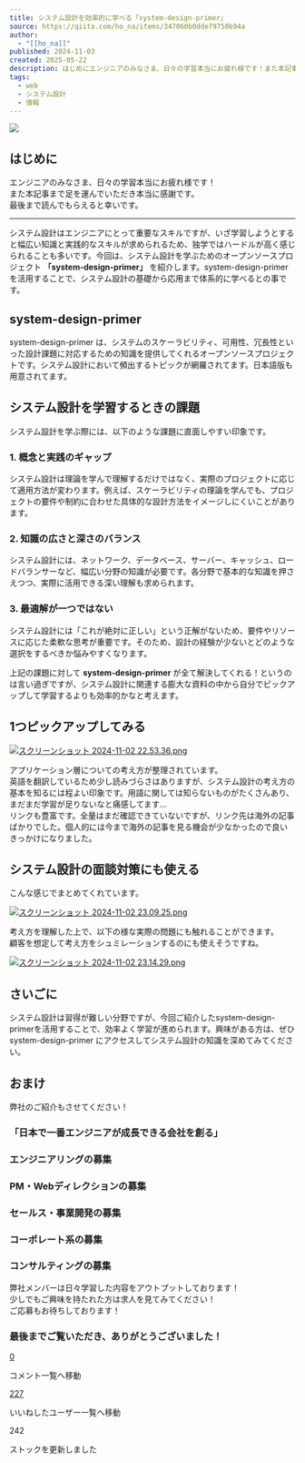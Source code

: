 ```yaml
---
title: システム設計を効率的に学べる「system-design-primer」
source: https://qiita.com/ho_na/items/347060b0dde79750b94a
author:
  - "[[ho_na]]"
published: 2024-11-03
created: 2025-05-22
description: はじめにエンジニアのみなさま、日々の学習本当にお疲れ様です！また本記事まで足を運んでいただき本当に感謝です。最後まで読んでもらえると幸いです。システム設計はエンジニアにとって重要なスキルです…
tags:
  - web
  - システム設計
  - 情報
---
```

![](https://relay-dsp.ad-m.asia/dmp/sync/bizmatrix?pid=c3ed207b574cf11376&d=x18o8hduaj&uid=3516551)

## はじめに

エンジニアのみなさま、日々の学習本当にお疲れ様です！  
また本記事まで足を運んでいただき本当に感謝です。  
最後まで読んでもらえると幸いです。

---

システム設計はエンジニアにとって重要なスキルですが、いざ学習しようとすると幅広い知識と実践的なスキルが求められるため、独学ではハードルが高く感じられることも多いです。今回は、システム設計を学ぶためのオープンソースプロジェクト **「system-design-primer」** を紹介します。system-design-primerを活用することで、システム設計の基礎から応用まで体系的に学べるとの事です。

## system-design-primer

system-design-primer は、システムのスケーラビリティ、可用性、冗長性といった設計課題に対応するための知識を提供してくれるオープンソースプロジェクトです。システム設計において頻出するトピックが網羅されてます。日本語版も用意されてます。

## システム設計を学習するときの課題

システム設計を学ぶ際には、以下のような課題に直面しやすい印象です。

### 1\. 概念と実践のギャップ

システム設計は理論を学んで理解するだけではなく、実際のプロジェクトに応じて適用方法が変わります。例えば、スケーラビリティの理論を学んでも、プロジェクトの要件や制約に合わせた具体的な設計方法をイメージしにくいことがあります。

### 2\. 知識の広さと深さのバランス

システム設計には、ネットワーク、データベース、サーバー、キャッシュ、ロードバランサーなど、幅広い分野の知識が必要です。各分野で基本的な知識を押さえつつ、実際に活用できる深い理解も求められます。

### 3\. 最適解が一つではない

システム設計には「これが絶対に正しい」という正解がないため、要件やリソースに応じた柔軟な思考が重要です。そのため、設計の経験が少ないとどのような選択をするべきか悩みやすくなります。

上記の課題に対して **system-design-primer** が全て解決してくれる！というのは言い過ぎですが、システム設計に関連する膨大な資料の中から自分でピックアップして学習するよりも効率的かなと考えます。

## 1つピックアップしてみる

[![スクリーンショット 2024-11-02 22.53.36.png](https://qiita-image-store.s3.ap-northeast-1.amazonaws.com/0/3744730/2ec948e9-a5dc-74c6-9bb5-f6e6342f5628.png)](https://qiita-user-contents.imgix.net/https%3A%2F%2Fqiita-image-store.s3.ap-northeast-1.amazonaws.com%2F0%2F3744730%2F2ec948e9-a5dc-74c6-9bb5-f6e6342f5628.png?ixlib=rb-4.0.0&auto=format&gif-q=60&q=75&s=c8d00d40e2e8131ce7271bf662360bb3)

アプリケーション層についての考え方が整理されています。  
英語を翻訳しているため少し読みづらさはありますが、システム設計の考え方の基本を知るには程よい印象です。用語に関しては知らないものがたくさんあり、まだまだ学習が足りないなと痛感してます...  
リンクも豊富です。全量はまだ確認できていないですが、リンク先は海外の記事ばかりでした。個人的には今まで海外の記事を見る機会が少なかったので良いきっかけになりました。

## システム設計の面談対策にも使える

こんな感じでまとめてくれています。

[![スクリーンショット 2024-11-02 23.09.25.png](https://qiita-image-store.s3.ap-northeast-1.amazonaws.com/0/3744730/db6782b2-492d-8220-0ff7-2ef813d8b06c.png)](https://qiita-user-contents.imgix.net/https%3A%2F%2Fqiita-image-store.s3.ap-northeast-1.amazonaws.com%2F0%2F3744730%2Fdb6782b2-492d-8220-0ff7-2ef813d8b06c.png?ixlib=rb-4.0.0&auto=format&gif-q=60&q=75&s=06981e7709ca5725deb22b55d1e37a4f)

考え方を理解した上で、以下の様な実際の問題にも触れることができます。  
顧客を想定して考え方をシュミレーションするのにも使えそうですね。

[![スクリーンショット 2024-11-02 23.14.29.png](https://qiita-image-store.s3.ap-northeast-1.amazonaws.com/0/3744730/a1375956-99d6-5c05-0ddd-2fb4ed62b1e6.png)](https://qiita-user-contents.imgix.net/https%3A%2F%2Fqiita-image-store.s3.ap-northeast-1.amazonaws.com%2F0%2F3744730%2Fa1375956-99d6-5c05-0ddd-2fb4ed62b1e6.png?ixlib=rb-4.0.0&auto=format&gif-q=60&q=75&s=2bd9b223890ff2642947d0967f47fcae)

## さいごに

システム設計は習得が難しい分野ですが、今回ご紹介したsystem-design-primerを活用することで、効率よく学習が進められます。興味がある方は、ぜひ system-design-primer にアクセスしてシステム設計の知識を深めてみてください。

## おまけ

弊社のご紹介もさせてください！

### 「日本で一番エンジニアが成長できる会社を創る」

### エンジニアリングの募集

### PM・Webディレクションの募集

### セールス・事業開発の募集

### コーポレート系の募集

### コンサルティングの募集

弊社メンバーは日々学習した内容をアウトプットしております！  
少しでもご興味を持たれた方は求人を見てみてください！  
ご応募もお待ちしております！

### 最後までご覧いただき、ありがとうございました！

[0](https://qiita.com/ho_na/items/#comments)

コメント一覧へ移動

[227](https://qiita.com/ho_na/items/347060b0dde79750b94a/likers)

いいねしたユーザー一覧へ移動

242

ストックを更新しました